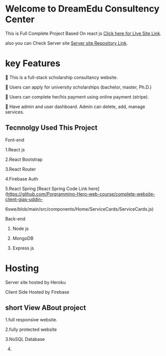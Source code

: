 # Welcome to DreamEdu Consultency Center 

This is Full Complete Project Based On react js [Click here for LIve Site Link](https://dreamedu-cn.web.app/).

also you can Check Server site [Server site Repository Link](https://github.com/Porgramming-Hero-web-course/complete-website-server-gias-uddin-swe).

# key Features

 This is a full-stack scholarship consultancy website. 

 Users can apply for university scholarships (bachelor, master, Ph.D.) 

 Users can complete her/his payment using online payment (stripe). 

 Have admin and user dashboard. Admin can delete, add, manage services.

## Tecnnolgy Used This Project 

Font-end

1.React js

2.React Bootstrap

3.React Router

4.Firebase Auth

5.React Spring [React Spring Code Link here](https://github.com/Porgramming-Hero-web-course/complete-website-client-gias-uddin-

6swe/blob/main/src/components/Home/ServiceCards/ServiceCards.js)

Back-end

1. Node js

2. MongoDB

3. Express js


# Hosting

Server site hosted by Heroku 

Client Side Hosted by Firebase

## short View ABout project 

1.full responsive website.

2.fully protected website 

3.NoSQL Database 

4.

